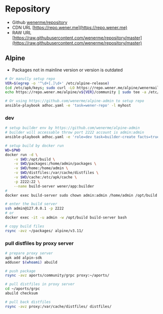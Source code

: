 # Repository
* Github [wenerme/repository](https://github.com/wenerme/repository)
* CDN URL [https://repo.wener.me](https://repo.wener.me)
* RAW URL [https://raw.githubusercontent.com/wenerme/repository/master](https://raw.githubusercontent.com/wenerme/repository/master)

## Alpine
* Packages not in mainline version or version is outdated

```bash
# Or manully setup repo
VER=$(egrep -o '^\d+[.]\d+' /etc/alpine-release)
(cd /etc/apk/keys; sudo curl -LO https://repo.wener.me/alpine/wenermail@gmail.com-5dc8c7cd.rsa.pub )
echo https://repo.wener.me/alpine/v${VER}/community | sudo tee -a /etc/apk/repositories

# Or using https://github.com/wenerme/alpine-admin to setup repo
ansible-playbook adhoc.yaml -e 'task=wener-repo' -l myhost
```

### dev
```bash
# setup builder env by https://github.com/wenerme/alpine-admin 
# builder will accessable throw port 2222 account is admin:admin
ansible-playbook adhoc.yaml -e 'role=dev task=builder-create facts=true host_data_path=/data/build' -l hostwithdocker

# setup build by docker run
WD=$PWD
docker run -d \
    -v $WD:/opt/build \
    -v $WD/packages:/home/admin/packages \
    -v $WD/home:/home/admin \
    -v $WD/distfiles:/var/cache/distfiles \
    -v $WD/cache:/etc/apk/cache \
    -p 2222:22 \
    --name build-server wener/app:builder
#
docker exec build-server sudo chown admin:admin /home/admin /opt/build

# enter the build server
ssh admin@127.0.0.1 -p 2222
# or
docker exec -it -u admin -w /opt/build build-server bash

# copy build files
rsync -avz ~/packages/ alpine/v3.11/
```

### pull distfiles by proxy server

```bash
# prepare proxy server
apk add alpin-sdk
adduser $(whoami) abuild

# push package
rsync -avz aports/community/grpc proxy:~/aports/

# pull distfiles in proxy server
cd ~/aports/grpc
abuild checksum

# pull back distfiles
rsync -avz proxy:/var/cache/distfiles/ distfiles/
```
